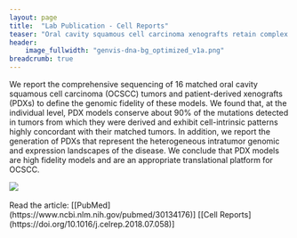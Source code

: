 ```yaml
---
layout: page
title:  "Lab Publication - Cell Reports"
teaser: "Oral cavity squamous cell carcinoma xenografts retain complex genotypes and intertumor molecular heterogeneity"
header:
    image_fullwidth: "genvis-dna-bg_optimized_v1a.png"
breadcrumb: true
---
```


We report the comprehensive sequencing of 16 matched oral cavity squamous cell carcinoma (OCSCC) tumors and patient-derived xenografts (PDXs) to define the genomic fidelity of these models. We found that, at the individual level, PDX models conserve about 90% of the mutations detected in tumors from which they were derived and exhibit cell-intrinsic patterns highly concordant with their matched tumors. In addition, we report the generation of PDXs that represent the heterogeneous intratumor genomic and expression landscapes of the disease. We conclude that PDX models are high fidelity models and are an appropriate translational platform for OCSCC.

<div class="row">
    <div class="small-12 columns">
        <img src="/assets/img/news/GraphicalAbstract_v4.png">
    </div>
</div>

<br>
Read the article: [[PubMed](https://www.ncbi.nlm.nih.gov/pubmed/30134176)] [[Cell Reports](https://doi.org/10.1016/j.celrep.2018.07.058)]

